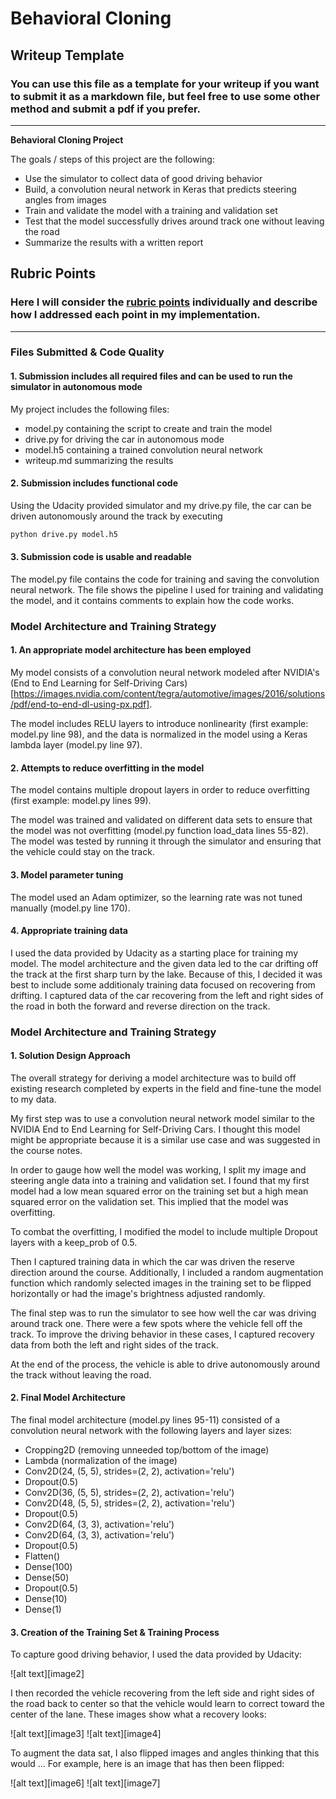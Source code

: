 # **Behavioral Cloning**

## Writeup Template

### You can use this file as a template for your writeup if you want to submit it as a markdown file, but feel free to use some other method and submit a pdf if you prefer.

---

**Behavioral Cloning Project**

The goals / steps of this project are the following:
* Use the simulator to collect data of good driving behavior
* Build, a convolution neural network in Keras that predicts steering angles from images
* Train and validate the model with a training and validation set
* Test that the model successfully drives around track one without leaving the road
* Summarize the results with a written report

## Rubric Points
### Here I will consider the [rubric points](https://review.udacity.com/#!/rubrics/432/view) individually and describe how I addressed each point in my implementation.  

---
### Files Submitted & Code Quality

#### 1. Submission includes all required files and can be used to run the simulator in autonomous mode

My project includes the following files:
* model.py containing the script to create and train the model
* drive.py for driving the car in autonomous mode
* model.h5 containing a trained convolution neural network
* writeup.md summarizing the results

#### 2. Submission includes functional code
Using the Udacity provided simulator and my drive.py file, the car can be driven autonomously around the track by executing
```sh
python drive.py model.h5
```

#### 3. Submission code is usable and readable

The model.py file contains the code for training and saving the convolution neural network. The file shows the pipeline I used for training and validating the model, and it contains comments to explain how the code works.

### Model Architecture and Training Strategy

#### 1. An appropriate model architecture has been employed

My model consists of a convolution neural network modeled after NVIDIA's (End to End Learning for Self-Driving Cars)[https://images.nvidia.com/content/tegra/automotive/images/2016/solutions/pdf/end-to-end-dl-using-px.pdf].

The model includes RELU layers to introduce nonlinearity (first example: model.py line 98), and the data is normalized in the model using a Keras lambda layer (model.py line 97).

#### 2. Attempts to reduce overfitting in the model

The model contains multiple dropout layers in order to reduce overfitting (first example: model.py lines 99).

The model was trained and validated on different data sets to ensure that the model was not overfitting (model.py function load_data lines 55-82). The model was tested by running it through the simulator and ensuring that the vehicle could stay on the track.

#### 3. Model parameter tuning

The model used an Adam optimizer, so the learning rate was not tuned manually (model.py line 170).

#### 4. Appropriate training data

I used the data provided by Udacity as a starting place for training my model. The model architecture and the given data led to the car drifting off the track at the first sharp turn by the lake. Because of this, I decided it was best to include some additionaly training data focused on recovering from drifting. I captured data of the car recovering from the left and right sides of the road in both the forward and reverse direction on the track.

### Model Architecture and Training Strategy

#### 1. Solution Design Approach

The overall strategy for deriving a model architecture was to build off existing research completed by experts in the field and fine-tune the model to my data.

My first step was to use a convolution neural network model similar to the NVIDIA End to End Learning for Self-Driving Cars. I thought this model might be appropriate because it is a similar use case and was suggested in the course notes.

In order to gauge how well the model was working, I split my image and steering angle data into a training and validation set. I found that my first model had a low mean squared error on the training set but a high mean squared error on the validation set. This implied that the model was overfitting.

To combat the overfitting, I modified the model to include multiple Dropout layers with a keep_prob of 0.5.

Then I captured training data in which the car was driven the reserve direction around the course. Additionally, I included a random augmentation function which randomly selected images in the training set to be flipped horizontally or had the image's brightness adjusted randomly.

The final step was to run the simulator to see how well the car was driving around track one. There were a few spots where the vehicle fell off the track. To improve the driving behavior in these cases, I captured recovery data from both the left and right sides of the track.

At the end of the process, the vehicle is able to drive autonomously around the track without leaving the road.

#### 2. Final Model Architecture

The final model architecture (model.py lines 95-11) consisted of a convolution neural network with the following layers and layer sizes:

- Cropping2D (removing unneeded top/bottom of the image)
- Lambda (normalization of the image)
- Conv2D(24, (5, 5), strides=(2, 2), activation='relu')
- Dropout(0.5)
- Conv2D(36, (5, 5), strides=(2, 2), activation='relu')
- Conv2D(48, (5, 5), strides=(2, 2), activation='relu')
- Dropout(0.5)
- Conv2D(64, (3, 3), activation='relu')
- Conv2D(64, (3, 3), activation='relu')
- Dropout(0.5)
- Flatten()
- Dense(100)
- Dense(50)
- Dropout(0.5)
- Dense(10)
- Dense(1)

#### 3. Creation of the Training Set & Training Process

To capture good driving behavior, I used the data provided by Udacity:

![alt text][image2]

I then recorded the vehicle recovering from the left side and right sides of the road back to center so that the vehicle would learn to correct toward the center of the lane. These images show what a recovery looks:

![alt text][image3]
![alt text][image4]

To augment the data sat, I also flipped images and angles thinking that this would ... For example, here is an image that has then been flipped:

![alt text][image6]
![alt text][image7]
